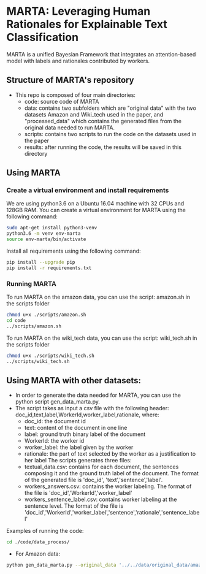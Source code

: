 # MARTA: Leveraging Human Rationales for Explainable Text Classification
MARTA is a unified Bayesian Framework that integrates an attention-based model with labels and rationales contributed by workers.
## Structure of MARTA's repository
- This repo is composed of four main directories:
	- code: source code of MARTA
	- data: contains two subfolders which are "original data" with the two datasets Amazon and Wiki_tech used in the paper, and "processed_data" which contains the generated files from the original data needed to run MARTA.
	- scripts: contains two scripts to run the code on the datasets used in the paper
	- results: after running the code, the results will be saved in this directory

## Using MARTA
### Create a virtual environment and install requirements
We are using python3.6 on a Ubuntu 16.04 machine with 32 CPUs and 128GB RAM. You can create a virtual environment for MARTA using the following command:
``` bash
sudo apt-get install python3-venv
python3.6 -m venv env-marta
source env-marta/bin/activate
```
Install all requirements using the following command:
``` bash
pip install --upgrade pip
pip install -r requirements.txt
```

### Running MARTA
To run MARTA on the amazon data, you can use the script: amazon.sh in the scripts folder
``` bash
chmod u+x ./scripts/amazon.sh
cd code
../scripts/amazon.sh
```
To run MARTA on the wiki_tech data, you can use the script: wiki_tech.sh in the scripts folder
``` bash
chmod u+x ./scripts/wiki_tech.sh
../scripts/wiki_tech.sh
```

## Using MARTA with other datasets:
- In order to generate the data needed for MARTA, you can use the python script gen_data_marta.py.
- The script takes as input a csv file with the following header:
doc_id,text,label,WorkerId,worker_label,rationale, where:
	- doc_id: the document id
	- text: content of the document in one line
	- label: ground truth binary label of the document
	- WorkerId: the worker id
	- worker_label: the label given by the worker
	- rationale: the part of text selected by the worker as a justification to her label
The scripts generates three files:
	- textual_data.csv: contains for each document, the sentences composing it and the ground truth label of the document. The format of the generated file is 'doc_id', 'text','sentence','label'.
	- workers_answers.csv: contains the worker labeling. The format of the file is 'doc_id','WorkerId','worker_label'
	- workers_sentence_label.csv: contains worker labeling at the sentence level. The format of the file is 'doc_id','WorkerId','worker_label','sentence','rationale','sentence_label'

Examples of running the code:
``` bash
cd ./code/data_process/
```
- For Amazon data:
``` bash
python gen_data_marta.py --original_data '../../data/original_data/amazon.csv' --dir_gen_marta '../../data/processed_data/amazon/'
```


